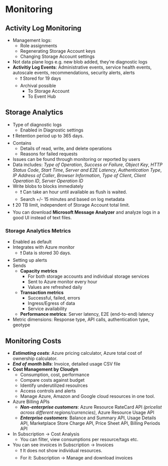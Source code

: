# Monitoring

## Activity Log Monitoring

- Management logs:
  - Role assignments
  - Regenerating Storage Account keys
  - Changing Storage Account settings
- Not data plane logs e.g. new blob added, they're diagnostic logs
- **Activitiy Log Events**: Administrative events, service health events, autoscale events, recommendations, security alerts, alerts
  - ❗ Stored for 19 days
  - Archival possible
    - To Storage Account
    - To Event Hub

## Storage Analytics

- Type of diagnostic logs
  - Enabled in Diagnostic settings
- ❗ Retention period up to 365 days.
- Contains
  - Details of read, write, and delete operations
  - Reasons for failed requests
- Issues can be found through monitoring or reported by users
- Data includes: *Type of Operation*, *Success or Failure*, *Object Key*, *HTTP Status Code*, *Start Time*, *Server and E2E Latency*, *Authentication Type*, *IP Address of Caller*, *Browser Information*, *Type of Client*, *Client Operation ID*, *Server Operation ID*
- Write blobs to blocks immediately
  - ❗ Can take an hour until available as flush is waited.
  - Search +/- 15 minutes and based on log metadata
- ❗ 20 TB limit, independent of Storage Account total limit.
- You can download **Microsoft Message Analyzer** and analyze logs in a good UI instead of text files.

### Storage Analytics Metrics

- Enabled as default
- Integrates with Azure monitor
  - ❗ Data is stored 30 days.
- Setting up alerts
- Sends
  - **Capacity metrics**
    - For both storage accounts and individual storage services
    - Sent to Azure monitor every hour
    - Values are refreshed daily
  - **Transaction metrics**
    - Successful, failed, errors
    - Ingress/Egress of data
    - Service availability
  - **Performance metrics**: Server latency, E2E (end-to-end) latency
- Metric dimensions: Response type, API calls, authentication type, geotype

## Monitoring Costs

- ***Estimating costs***: Azure pricing calculator, Azure total cost of ownership calculator.
- ***End of month bills***: Invoice, detailed usage CSV file
- **Cost Management by Cloudyn**
  - Consumption, cost, performance
  - Compare costs against budget
  - Identify underutilized resoulrces
  - Access controls and alerts
  - Manage Azure, Amazon and Google cloud resources in one tool.
- Azure Billing APIs
  - ***Non-enterprise customers***: Azure Resource RateCard API *(pricelist across different regions/currencies)*, Azure Resource Usage API
  - ***Enterprise customers***: Balance and Summary API, Usage Details API, Marketplace Store Charge API, Price Sheet API, Billing Periods API
- In Subscription -> Cost Analysis
  - You can filter, view consumptions per resource/tags etc.
- You can see invoices in Subscription -> Invoices
  - ❗ It does not show individual resources.
  - For it: Subscription -> Manage and download invoices
